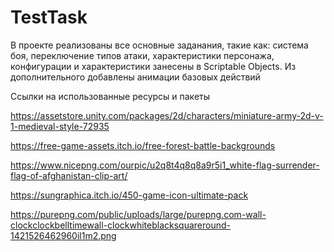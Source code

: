 # TestTask

В проекте реализованы все основные заданания, такие как: система боя, переключение типов атаки, характеристики персонажа, конфигурации и характеристики занесены в Scriptable Objects. Из дополнительного добавлены анимации базовых действий


Cсылки на использованные ресурсы и пакеты


https://assetstore.unity.com/packages/2d/characters/miniature-army-2d-v-1-medieval-style-72935

https://free-game-assets.itch.io/free-forest-battle-backgrounds

https://www.nicepng.com/ourpic/u2q8t4q8q8a9r5i1_white-flag-surrender-flag-of-afghanistan-clip-art/

https://sungraphica.itch.io/450-game-icon-ultimate-pack

https://purepng.com/public/uploads/large/purepng.com-wall-clockclockbelltimewall-clockwhiteblacksquareround-1421526462960il1m2.png
